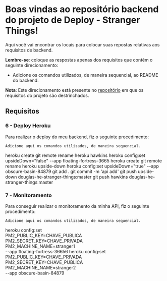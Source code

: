 # Boas vindas ao repositório backend do projeto de Deploy - Stranger Things!

Aqui você vai encontrar os locais para colocar suas repostas relativas aos requisitos de backend.

**Lembre-se**: coloque as respostas apenas dos requisitos que contém o seguinte direcionamento:

  - Adicione os comandos utilizados, de maneira sequencial, ao README do backend.

**Nota**: Este direcionamento está presente no [repositório](https://github.com/tryber/sd-02-project-stranger-things) em que os requisitos do projeto são destrinchados.

## Requisitos

### 6 - Deploy Heroku

Para realizar o deploy do meu backend, fiz o seguinte procedimento:

`Adicione aqui os comandos utilizados, de maneira sequencial.`

heroku create 
git remote rename heroku hawkins
heroku config:set upsideDown="false" --app floating-fortress-3665
heroku create 
git remote rename heroku upside-down
heroku config:set upsideDown="true" --app obscure-basin-84879
git add .
git commit -m 'api add'
git push upside-down douglas-he-stranger-things:master 
git push hawkins douglas-he-stranger-things:master

### 7 - Monitoramento

Para conseguir realizar o monitoramento da minha API, fiz o seguinte procedimento:

`Adicione aqui os comandos utilizados, de maneira sequencial.`

heroku config:set \
PM2_PUBLIC_KEY=CHAVE_PUBLICA \
PM2_SECRET_KEY=CHAVE_PRIVADA \
PM2_MACHINE_NAME=stranger1 \
--app floating-fortress-36656
heroku config:set \
PM2_PUBLIC_KEY=CHAVE_PRIVADA \
PM2_SECRET_KEY=CHAVE_PUBLICA \
PM2_MACHINE_NAME=stranger2 \
--app obscure-basin-84879

